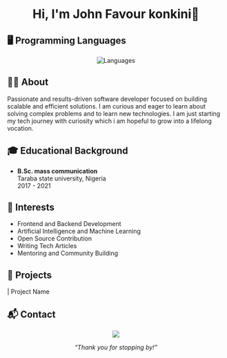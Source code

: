 <h1 align="center">Hi, I'm John Favour konkini👋</h1>

## 🖥️ Programming Languages

<p align="center">
  <img src="https://skillicons.dev/icons?i=js,python,java,cpp,html,css,ts,php" alt="Languages" />
</p>

## 👨‍💻 About

Passionate and results-driven software developer focused on building scalable and efficient solutions. I am curious and eager to learn about solving complex problems and to learn new technologies. I am just starting my tech  journey with curiosity which i am hopeful to grow into a lifelong vocation.

## 🎓 Educational Background

- **B.Sc. mass communication**  
  Taraba state university, Nigeria  
  2017 - 2021

## 🎯 Interests

- Frontend and Backend Development
- Artificial Intelligence and Machine Learning
- Open Source Contribution
- Writing Tech Articles
- Mentoring and Community Building
## 🚀 Projects

| Project Name         
## 📬 Contact

<p align="center">
  <a href="mailto:favourjohn20202@gmail.com">
    <img src="https://img.shields.io/badge/Email-D14836?style=for-the-badge&logo=gmail&logoColor=white" />
  </a>
  <a href="[https://linkedin.com/in/johnfavour-byte](https://www.linkedin.com/public-profile/settings?trk=d_flagship3_profile_self_view_public_profile&lipi=urn%3Ali%3Apage%3Ad_flagship3_profile_view_base%3BMtmk7HK7SIa%2FW07FppiCow%3D%3D)">
  </a>
</p>
<p align="center">
  <i>“Thank you for stopping by!”</i>
</p>
